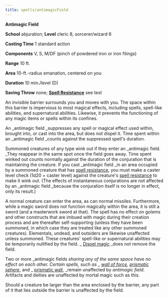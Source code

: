 ```yaml
---
title: spells/antimagicField
---
```

 **Antimagic Field**

**School** abjuration; **Level** cleric 8, sorcerer/wizard 6

**Casting Time** 1 standard action

**Components** V, S, M/DF (pinch of powdered iron or iron filings)

**Range** 10 ft.

**Area** 10-ft.-radius emanation, centered on you

**Duration** 10 min./level (D)

**Saving Throw** none; **[Spell Resistance](../glossary#_spell-resistance)** see text

An invisible barrier surrounds you and moves with you. The space within this barrier is impervious to most magical effects, including spells, spell-like abilities, and supernatural abilities. Likewise, it prevents the functioning of any magic items or spells within its confines.

An _antimagic field _suppresses any spell or magical effect used within, brought into, or cast into the area, but does not dispel it. Time spent within an _antimagic field _counts against the suppressed spell's duration.

Summoned creatures of any type wink out if they enter an _antimagic field. _They reappear in the same spot once the field goes away. Time spent winked out counts normally against the duration of the conjuration that is maintaining the creature. If you cast _antimagic field _in an area occupied by a summoned creature that has [spell resistance](../glossary#_spell-resistance), you must make a caster level check (1d20 + caster level) against the creature's [spell resistance](../glossary#_spell-resistance) to make it wink out. (The effects of instantaneous conjurations are not affected by an _antimagic field _because the conjuration itself is no longer in effect, only its result.)

A normal creature can enter the area, as can normal missiles. Furthermore, while a magic sword does not function magically within the area, it is still a sword (and a masterwork sword at that). The spell has no effect on golems and other constructs that are imbued with magic during their creation process and are thereafter self-supporting (unless they have been summoned, in which case they are treated like any other summoned creatures). Elementals, undead, and outsiders are likewise unaffected unless summoned. These creatures' spell-like or supernatural abilities may be temporarily nullified by the field. _ [Dispel magic](dispelMagic#_dispel-magic) _does not remove the field.

Two or more _antimagic fields _sharing any of the same space have no effect on each other. Certain spells, such as _ [wall of force](wallOfForce#_wall-of-force), [prismatic sphere](prismaticSphere#_prismatic-sphere)_, and _ [prismatic wall](prismaticWall#_prismatic-wall), _remain unaffected by _antimagic field_. Artifacts and deities are unaffected by mortal magic such as this.

Should a creature be larger than the area enclosed by the barrier, any part of it that lies outside the barrier is unaffected by the field.

